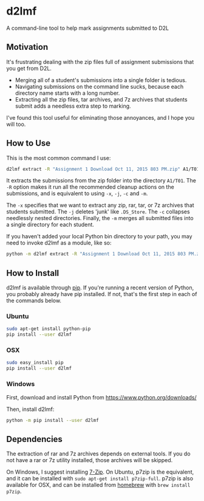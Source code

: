 # d2lmf
A command-line tool to help mark assignments submitted to D2L

## Motivation
It's frustrating dealing with the zip files full of assignment submissions
that you get from D2L.

- Merging all of a student's submissions into a single folder is tedious.
- Navigating submissions on the command line sucks, because each directory name
  starts with a long number.
- Extracting all the zip files, tar archives, and 7z archives that students
  submit adds a needless extra step to marking.

I've found this tool useful for eliminating those annoyances, and I hope you
will too.

## How to Use
This is the most common command I use:
```bash
d2lmf extract -R "Assignment 1 Download Oct 11, 2015 803 PM.zip" A1/T01
```

It extracts the submissions from the zip folder into the directory `A1/T01`.
The `-R` option makes it run all the recommended cleanup actions on the
submissions, and is equivalent to using `-x`, `-j`, `-c` and `-m`.

The `-x` specifies that we want to extract any zip, rar, tar, or 7z archives
that students submitted. The `-j` deletes 'junk' like `.DS_Store`. The `-c`
collapses needlessly nested directories. Finally, the `-m` merges all submitted
files into a single directory for each student.

If you haven't added your local Python bin directory to your path, you may need
to invoke d2lmf as a module, like so:
```bash
python -m d2lmf extract -R "Assignment 1 Download Oct 11, 2015 803 PM.zip" A1/T01
```

## How to Install
d2lmf is available through [pip](https://docs.python.org/3/installing/index.html).
If you're running a recent version of Python, you probably already have pip
installed. If not, that's the first step in each of the commands below.

### Ubuntu
```bash
sudo apt-get install python-pip
pip install --user d2lmf
```

### OSX
```bash
sudo easy_install pip
pip install --user d2lmf
```

### Windows
First, download and install Python from https://www.python.org/downloads/

Then, install d2lmf:
```bash
python -m pip install --user d2lmf
```

## Dependencies
The extraction of rar and 7z archives depends on external tools. If you do not
have a rar or 7z utility installed, those archives will be skipped.

On Windows, I suggest installing [7-Zip](http://www.7-zip.org/).
On Ubuntu, p7zip is the equivalent, and it can be installed with
`sudo apt-get install p7zip-full`. p7zip is also available for OSX, and can
be installed from [homebrew](http://brew.sh/) with `brew install p7zip`.
